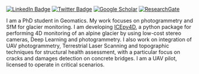 [![LinkedIn Badge](https://img.shields.io/badge/LinkedIn-0077B5?style=for-the-badge&logo=linkedin&logoColor=white)](https://www.linkedin.com/in/francesco-ioli-640061160) 
[![Twitter Badge](https://img.shields.io/badge/Twitter-1DA1F2?style=for-the-badge&logo=twitter&logoColor=white)](https://twitter.com/francescoioli) 
[![Google Scholar](https://img.shields.io/badge/Google%20Scholar-4285F4?style=for-the-badge&logo=google-scholar&logoColor=white)](https://scholar.google.com/citations?hl=it&user=hZkC2UMAAAAJ) 
[![ResearchGate](https://img.shields.io/badge/Research_Gate-00CCBB.svg?&style=for-the-badge&logo=ResearchGate&logoColor=white
)](https://www.researchgate.net/profile/Francesco-Ioli) 

I am a PhD student in Geomatics. 
My work focuses on photogrammetry and SfM for glacier monitoring. 
I am developing [ICEpy4D](https://github.com/franioli/ICEpy4D), a python package for performing 4D monitoring of an alpine glacier by using low-cost stereo cameras, Deep Learning and photogrammetry. 
I also work on integration of UAV photogrammetry, Terrestrial Laser Scanning and topographic techniques for structural health assessment, with a particular focus on cracks and damages detection on concrete bridges. 
I am a UAV pilot, licensed to operate in critical scenarios.
